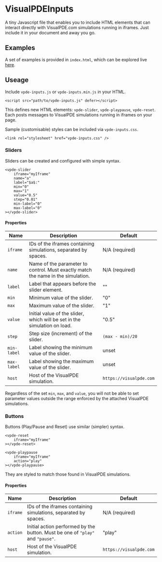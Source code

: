 # VisualPDEInputs
A tiny Javascript file that enables you to include HTML elements that can interact directly with VisualPDE.com simulations running in iframes. Just include it in your document and away you go.

## Examples
A set of examples is provided in ``index.html``, which can be explored live [here](https://mar5bar.github.io/VisualPDEInputs/).

## Useage
Include ``vpde-inputs.js`` or ``vpde-inputs.min.js`` in your HTML.
```
<script src="path/to/vpde-inputs.js" defer></script>
```

This defines new HTML elements: ``vpde-slider``, ``vpde-playpause``, ``vpde-reset``. Each posts messages to VisualPDE simulations running in iframes on your page.

Sample (customisable) styles can be included via ``vpde-inputs.css``.
```
<link rel="stylesheet" href="vpde-inputs.css" />
```

### Sliders

Sliders can be created and configured with simple syntax.
```
<vpde-slider
    iframe="myIframe"
    name="a"
    label="$a$:"
    min="0"
    max="1"
    value="0.5"
    step="0.01"
    min-label="0"
    max-label="0"
></vpde-slider>
``` 

#### Properties
| Name | Description | Default|
|----|----|----|
|``iframe`` | IDs of the iframes containing simulations, separated by spaces. | N/A (required)|
|``name`` | Name of the parameter to control. Must exactly match the name in the simulation. | N/A (required)|
|``label`` | Label that appears before the slider element. | "" |
|``min`` | Minimum value of the slider. | "0" |
|``max`` | Maximum value of the slider. | "1" |
|``value`` | Initial value of the slider, which will be set in the simulation on load. | "0.5" |
|``step`` | Step size (increment) of the slider. | ``(max - min)/20``|
|``min-label`` | Label showing the minimum value of the slider. | unset |
|``max-label`` | Label showing the maximum value of the slider. | unset |
|``host`` | Host of the VisualPDE simulation. | ``https://visualpde.com``|

Regardless of the set `min`, `max`, and `value`, you will not be able to set parameter values outside the range enforced by the attached VisualPDE simulations.

### Buttons

Buttons (Play/Pause and Reset) use similar (simpler) syntax.
```
<vpde-reset
    iframe="myIframe"
></vpde-reset>

<vpde-playpause
    iframe="myIframe"
    action="play"
></vpde-playpause>
``` 

They are styled to match those found in VisualPDE simulations.

#### Properties
| Name | Description | Default|
|----|----|----|
|``iframe`` | IDs of the iframes containing simulations, separated by spaces. | N/A (required)|
|``action`` | Initial action performed by the button. Must be one of ``"play"`` and ``"pause"``. | "play" |
|``host`` | Host of the VisualPDE simulation. | ``https://visualpde.com``|